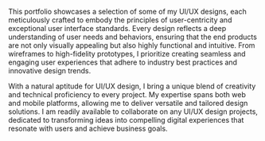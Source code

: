 This portfolio showcases a selection of some of my UI/UX designs, each meticulously crafted to embody the principles of user-centricity and exceptional user interface standards. Every design reflects a deep understanding of user needs and behaviors, ensuring that the end products are not only visually appealing but also highly functional and intuitive. From wireframes to high-fidelity prototypes, I prioritize creating seamless and engaging user experiences that adhere to industry best practices and innovative design trends.

With a natural aptitude for UI/UX design, I bring a unique blend of creativity and technical proficiency to every project. My expertise spans both web and mobile platforms, allowing me to deliver versatile and tailored design solutions. I am readily available to collaborate on any UI/UX design projects, dedicated to transforming ideas into compelling digital experiences that resonate with users and achieve business goals.